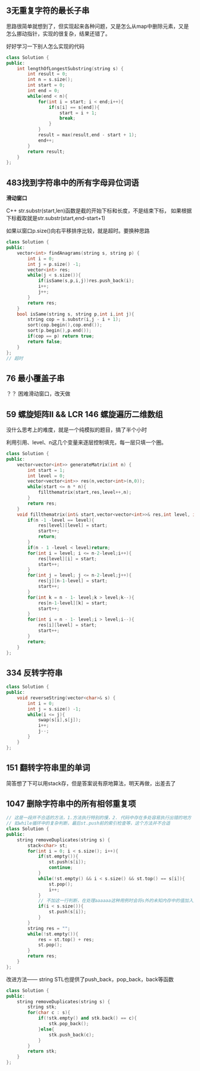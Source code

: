 ## 3无重复字符的最长子串

思路很简单就想到了，但实现起来各种问题，又是怎么从map中删除元素，又是怎么挪动指针，实现的很复杂，结果还错了。

好好学习一下别人怎么实现的代码

```CPP
class Solution {
public:
    int lengthOfLongestSubstring(string s) {
        int result = 0;
        int n = s.size();
        int start = 0;
        int end = 0;
        while(end < n){
            for(int i = start; i < end;i++){
                if(s[i] == s[end]){
                    start = i + 1;
                    break;
                }
            }
            result = max(result,end - start + 1);
            end++;
        }
        return result;
    }
};
```

## 483找到字符串中的所有字母异位词语

**滑动窗口**

C++ str.substr(start,len)函数是截的开始下标和长度，不是结束下标，
如果根据下标截取就是str.substr(start,end-start+1)

如果以窗口p.size()向右平移排序比较，就是超时。要换种思路

```CPP
class Solution {
public:
    vector<int> findAnagrams(string s, string p) {
        int i = 0;
        int j = p.size() -1;
        vector<int> res;
        while(j < s.size()){
            if(isSame(s,p,i,j))res.push_back(i);
            i++;
            j++;
        }
        return res;
    }
    bool isSame(string s, string p,int i,int j){
        string cop = s.substr(i,j - i + 1);
        sort(cop.begin(),cop.end());
        sort(p.begin(),p.end());
        if(cop == p) return true;
        return false;
    }
};
// 超时

```

## 76 最小覆盖子串

？？
困难滑动窗口，改天做


## 59 螺旋矩阵II && LCR 146 螺旋遍历二维数组

没什么思考上的难度，就是一个纯模拟的题目，搞了半个小时

利用引用、level、n这几个变量来逐层控制填充，每一层只填一个圈。

```CPP
class Solution {
public:
    vector<vector<int>> generateMatrix(int n) {
        int start = 1;
        int level = 0;
        vector<vector<int>> res(n,vector<int>(n,0));
        while(start <= n * n){
            fillthematrix(start,res,level++,n);
        }
        return res;  
    }
    void fillthematrix(int& start,vector<vector<int>>& res,int level, int n){
        if(n -1 -level == level){
            res[level][level] = start;
            start++;
            return;
        }
        if(n - 1 -level < level)return;
        for(int i = level; i <= n-2-level;i++){
            res[level][i] = start;
            start++;
        }
        for(int j = level; j <= n-2-level;j++){
            res[j][n-1-level] = start;
            start++;
        }
        for(int k = n - 1- level;k > level;k--){
            res[n-1-level][k] = start;
            start++;
        }
        for(int i = n - 1- level;i > level;i--){
            res[i][level] = start;
            start++;
        }
        return;
    }
};
```

## 334 反转字符串

```CPP
class Solution {
public:
    void reverseString(vector<char>& s) {
        int i = 0;
        int j = s.size() -1;
        while(i <= j){
            swap(s[i],s[j]);
            i++;
            j--;
        }
    }
};
```

## 151 翻转字符串里的单词

简答想了下可以用stack存，但是答案说有原地算法，明天再做，出差去了




## 1047 删除字符串中的所有相邻重复项

```CPP
// 这是一段并不合适的方法，1.方法执行特别的慢，2. 代码中存在多处容易执行出错的地方
// 如while循环中的复杂判断，最后st.push前的索引检查等，这个方法并不合适
class Solution {
public:
    string removeDuplicates(string s) {
        stack<char> st;
        for(int i = 0; i < s.size(); i++){
            if(st.empty()){
                st.push(s[i]);
                continue;
            }
            while(!st.empty() && i < s.size() && st.top() == s[i]){
                st.pop();
                i++;
            }
            // 不加这一行判断，在处理aaaaaa这种用例时会将s外的未知内存中的值加入到st中
            if(i < s.size()){
                st.push(s[i]);
            }
        }
        string res = "";
        while(!st.empty()){
            res = st.top() + res;
            st.pop();
        }
        return res;
    }
};
```

改进方法——
string STL也提供了push_back，pop_back，back等函数

```CPP
class Solution {
public:
    string removeDuplicates(string s) {
        string stk;
        for(char c : s){
            if(!stk.empty() and stk.back() == c){
                stk.pop_back();
            }else{
                stk.push_back(c);
            }
        }
        return stk;
    }
};
```


